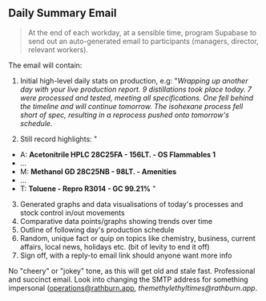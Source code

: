 ## Daily Summary Email

> At the end of each workday, at a sensible time, program Supabase to send out an auto-generated email to participants (managers, director, relevant workers).

The email will contain:

1. Initial high-level daily stats on production, e.g:
   "_Wrapping up another day with your live production report. 9 distillations took place today. 7 were processed and tested, meeting all specifications. One fell behind the timeline and will continue tomorrow. The isohexane process fell short of spec, resulting in a reprocess pushed onto tomorrow's schedule._

2. Still record highlights:
   "

- A: **Acetonitrile HPLC 28C25FA - 156LT. - OS Flammables 1**
- ...
- M: **Methanol GD 28C25NB - 98LT. - Amenities**
- ...
- T: **Toluene - Repro R3014 - GC 99.21%**
  "

3. Generated graphs and data visualisations of today's processes and stock control in/out movements
4. Comparative data points/graphs showing trends over time
5. Outline of following day's production schedule
6. Random, unique fact or quip on topics like chemistry, business, current affairs, local news, holidays etc. (bit of levity to end it off)
7. Sign off, with a reply-to email link should anyone want more info

No "cheery" or "jokey" tone, as this will get old and stale fast. Professional and succinct email. Look into changing the SMTP address for something impersonal (operations@rathburn.app, _themethylethyltimes@rathburn.app_.
